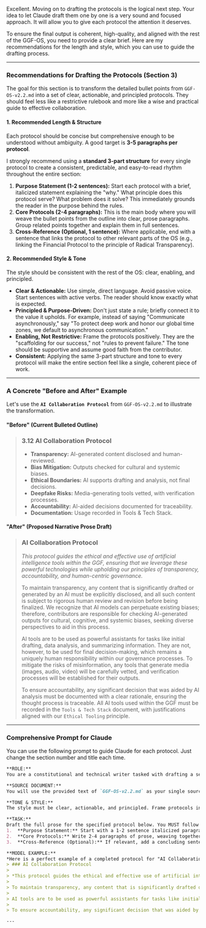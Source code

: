 Excellent. Moving on to drafting the protocols is the logical next step. Your idea to let Claude draft them one by one is a very sound and focused approach. It will allow you to give each protocol the attention it deserves.

To ensure the final output is coherent, high-quality, and aligned with the rest of the GGF-OS, you need to provide a clear brief. Here are my recommendations for the length and style, which you can use to guide the drafting process.

---

### **Recommendations for Drafting the Protocols (Section 3)**

The goal for this section is to transform the detailed bullet points from `GGF-OS-v2.2.md` into a set of clear, actionable, and principled protocols. They should feel less like a restrictive rulebook and more like a wise and practical guide to effective collaboration.

#### **1. Recommended Length & Structure**

Each protocol should be concise but comprehensive enough to be understood without ambiguity. A good target is **3-5 paragraphs per protocol**.

I strongly recommend using a **standard 3-part structure** for every single protocol to create a consistent, predictable, and easy-to-read rhythm throughout the entire section:

1.  **Purpose Statement (1-2 sentences):** Start each protocol with a brief, italicized statement explaining the "why." What principle does this protocol serve? What problem does it solve? This immediately grounds the reader in the purpose behind the rules.
2.  **Core Protocols (2-4 paragraphs):** This is the main body where you will weave the bullet points from the outline into clear, prose paragraphs. Group related points together and explain them in full sentences.
3.  **Cross-Reference (Optional, 1 sentence):** Where applicable, end with a sentence that links the protocol to other relevant parts of the OS (e.g., linking the Financial Protocol to the principle of Radical Transparency).

#### **2. Recommended Style & Tone**

The style should be consistent with the rest of the OS: clear, enabling, and principled.

* **Clear & Actionable:** Use simple, direct language. Avoid passive voice. Start sentences with active verbs. The reader should know exactly what is expected.
* **Principled & Purpose-Driven:** Don't just state a rule; briefly connect it to the value it upholds. For example, instead of saying "Communicate asynchronously," say "To protect deep work and honor our global time zones, we default to asynchronous communication."
* **Enabling, Not Restrictive:** Frame the protocols positively. They are the "scaffolding for our success," not "rules to prevent failure." The tone should be supportive and assume good faith from the contributor.
* **Consistent:** Applying the same 3-part structure and tone to every protocol will make the entire section feel like a single, coherent piece of work.

---

### **A Concrete "Before and After" Example**

Let's use the **`AI Collaboration Protocol`** from `GGF-OS-v2.2.md` to illustrate the transformation.

#### **"Before" (Current Bulleted Outline)**

> ### 3.12 AI Collaboration Protocol
> - **Transparency:** AI-generated content disclosed and human-reviewed.
> - **Bias Mitigation:** Outputs checked for cultural and systemic biases.
> - **Ethical Boundaries:** AI supports drafting and analysis, not final decisions.
> - **Deepfake Risks:** Media-generating tools vetted, with verification processes.
> - **Accountability:** AI-aided decisions documented for traceability.
> - **Documentation:** Usage recorded in Tools & Tech Stack.

#### **"After" (Proposed Narrative Prose Draft)**

> ### AI Collaboration Protocol
>
> *This protocol guides the ethical and effective use of artificial intelligence tools within the GGF, ensuring that we leverage these powerful technologies while upholding our principles of transparency, accountability, and human-centric governance.*
>
> To maintain transparency, any content that is significantly drafted or generated by an AI must be explicitly disclosed, and all such content is subject to rigorous human review and revision before being finalized. We recognize that AI models can perpetuate existing biases; therefore, contributors are responsible for checking AI-generated outputs for cultural, cognitive, and systemic biases, seeking diverse perspectives to aid in this process.
>
> AI tools are to be used as powerful assistants for tasks like initial drafting, data analysis, and summarizing information. They are not, however, to be used for final decision-making, which remains a uniquely human responsibility within our governance processes. To mitigate the risks of misinformation, any tools that generate media (images, audio, video) will be carefully vetted, and verification processes will be established for their outputs.
>
> To ensure accountability, any significant decision that was aided by AI analysis must be documented with a clear rationale, ensuring the thought process is traceable. All AI tools used within the GGF must be recorded in the `Tools & Tech Stack` document, with justifications aligned with our `Ethical Tooling` principle.

---

### **Comprehensive Prompt for Claude**

You can use the following prompt to guide Claude for each protocol. Just change the section number and title each time.

```markdown
**ROLE:**
You are a constitutional and technical writer tasked with drafting a section of the Global Governance Framework's Operating System (GGF-OS).

**SOURCE DOCUMENT:**
You will use the provided text of `GGF-OS-v2.2.md` as your single source of truth.

**TONE & STYLE:**
The style must be clear, actionable, and principled. Frame protocols in an enabling and supportive tone, not a restrictive one. Explain the "why" behind the rules.

**TASK:**
Draft the full prose for the specified protocol below. You MUST follow this 3-part structure precisely:
1.  **Purpose Statement:** Start with a 1-2 sentence italicized paragraph explaining the protocol's purpose.
2.  **Core Protocols:** Write 2-4 paragraphs of prose, weaving together all the bullet points from the corresponding section of the source document.
3.  **Cross-Reference (Optional):** If relevant, add a concluding sentence linking the protocol to another key principle or section of the GGF-OS.

**MODEL EXAMPLE:**
*Here is a perfect example of a completed protocol for "AI Collaboration Protocol":*
> ### AI Collaboration Protocol
>
> *This protocol guides the ethical and effective use of artificial intelligence tools within the GGF, ensuring that we leverage these powerful technologies while upholding our principles of transparency, accountability, and human-centric governance.*
>
> To maintain transparency, any content that is significantly drafted or generated by an AI must be explicitly disclosed, and all such content is subject to rigorous human review and revision before being finalized. We recognize that AI models can perpetuate existing biases; therefore, contributors are responsible for checking AI-generated outputs for cultural, cognitive, and systemic biases, seeking diverse perspectives to aid in this process.
>
> AI tools are to be used as powerful assistants for tasks like initial drafting, data analysis, and summarizing information. They are not, however, to be used for final decision-making, which remains a uniquely human responsibility within our governance processes. To mitigate the risks of misinformation, any tools that generate media (images, audio, video) will be carefully vetted, and verification processes will be established for their outputs.
>
> To ensure accountability, any significant decision that was aided by AI analysis must be documented with a clear rationale, ensuring the thought process is traceable. All AI tools used within the GGF must be recorded in the `Tools & Tech Stack` document, with justifications aligned with our `Ethical Tooling` principle.

---
```
